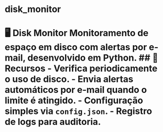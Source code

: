 # disk_monitor
# 🖥 Disk Monitor  Monitoramento de espaço em disco com alertas por e-mail, desenvolvido em Python.  ## 🚀 Recursos - Verifica periodicamente o uso de disco. - Envia alertas automáticos por e-mail quando o limite é atingido. - Configuração simples via `config.json`. - Registro de logs para auditoria.  
